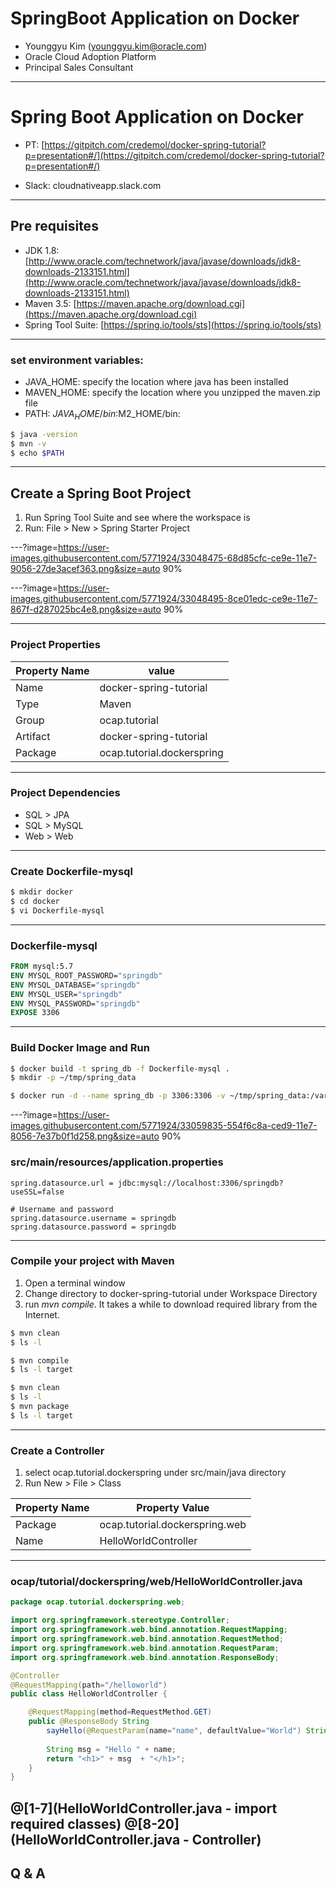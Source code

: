 SpringBoot Application on Docker 
===

* Younggyu Kim (younggyu.kim@oracle.com)
* Oracle Cloud Adoption Platform
* Principal Sales Consultant

---
# Spring Boot Application on Docker
<!-- .slide: class="center" -->
* PT: [https://gitpitch.com/credemol/docker-spring-tutorial?p=presentation#/](https://gitpitch.com/credemol/docker-spring-tutorial?p=presentation#/)

* Slack: cloudnativeapp.slack.com

---
## Pre requisites

* JDK 1.8: [http://www.oracle.com/technetwork/java/javase/downloads/jdk8-downloads-2133151.html](http://www.oracle.com/technetwork/java/javase/downloads/jdk8-downloads-2133151.html)
* Maven 3.5: [https://maven.apache.org/download.cgi](https://maven.apache.org/download.cgi)
* Spring Tool Suite: [https://spring.io/tools/sts](https://spring.io/tools/sts)

---
### set environment variables: 

  * JAVA_HOME: specify the location where java has been installed
  * MAVEN_HOME: specify the location where you unzipped the maven.zip file
  * PATH: $JAVA_HOME/bin:$M2_HOME/bin:   

```sh
$ java -version
$ mvn -v
$ echo $PATH  
```

---
## Create a Spring Boot Project

1. Run Spring Tool Suite and see where the workspace is
1. Run: File > New > Spring Starter Project

---?image=https://user-images.githubusercontent.com/5771924/33048475-68d85cfc-ce9e-11e7-9056-27de3acef363.png&size=auto 90%


---?image=https://user-images.githubusercontent.com/5771924/33048495-8ce01edc-ce9e-11e7-867f-d287025bc4e8.png&size=auto 90%

---
### Project Properties

Property Name | value
--------------|----------------
Name          | docker-spring-tutorial
Type          | Maven
Group         | ocap.tutorial
Artifact      | docker-spring-tutorial
Package       | ocap.tutorial.dockerspring

---
### Project Dependencies

* SQL > JPA
* SQL > MySQL
* Web > Web

---
### Create Dockerfile-mysql

```sh
$ mkdir docker
$ cd docker
$ vi Dockerfile-mysql
```
---
### Dockerfile-mysql

```dockerfile
FROM mysql:5.7
ENV MYSQL_ROOT_PASSWORD="springdb"
ENV MYSQL_DATABASE="springdb"
ENV MYSQL_USER="springdb"
ENV MYSQL_PASSWORD="springdb"
EXPOSE 3306
```

---
### Build Docker Image and Run

```sh
$ docker build -t spring_db -f Dockerfile-mysql .
$ mkdir -p ~/tmp/spring_data

$ docker run -d --name spring_db -p 3306:3306 -v ~/tmp/spring_data:/var/lib/mysql spring_db
```

---?image=https://user-images.githubusercontent.com/5771924/33059835-554f6c8a-ced9-11e7-8056-7e37b0f1d258.png&size=auto 90%

### src/main/resources/application.properties

```properties
spring.datasource.url = jdbc:mysql://localhost:3306/springdb?useSSL=false

# Username and password
spring.datasource.username = springdb
spring.datasource.password = springdb
```

---
### Compile your project with Maven

1. Open a terminal window
1. Change directory to docker-spring-tutorial under Workspace Directory
1. run _mvn compile_. It takes a while to download required library from the Internet.

```sh
$ mvn clean
$ ls -l

$ mvn compile
$ ls -l target

$ mvn clean
$ ls -l
$ mvn package
$ ls -l target
```

---
### Create a Controller

1. select ocap.tutorial.dockerspring under src/main/java directory
1. Run New > File > Class

Property Name | Property Value
--------------|--------------------
Package       | ocap.tutorial.dockerspring.web
Name          | HelloWorldController



--- 
### ocap/tutorial/dockerspring/web/HelloWorldController.java
```java
package ocap.tutorial.dockerspring.web;

import org.springframework.stereotype.Controller;
import org.springframework.web.bind.annotation.RequestMapping;
import org.springframework.web.bind.annotation.RequestMethod;
import org.springframework.web.bind.annotation.RequestParam;
import org.springframework.web.bind.annotation.ResponseBody;

@Controller
@RequestMapping(path="/helloworld")
public class HelloWorldController {

	@RequestMapping(method=RequestMethod.GET)
	public @ResponseBody String 
		sayHello(@RequestParam(name="name", defaultValue="World") String name) {
		
		String msg = "Hello " + name;
		return "<h1>" + msg  + "</h1>";
	}
}
```
@[1-7](HelloWorldController.java - import required classes)
@[8-20](HelloWorldController.java - Controller)
---
<!-- .slide: class="center" -->
## Q & A
 


